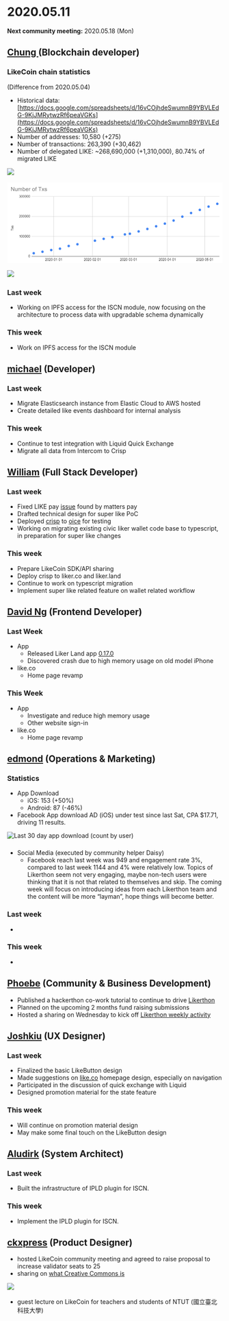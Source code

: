 # 2020.05.11

**Next community meeting:** 2020.05.18 (Mon)

## [Chung ](https://like.co/chungwu)(Blockchain developer)

### LikeCoin chain statistics

(Difference from 2020.05.04)

* Historical data: [https://docs.google.com/spreadsheets/d/16vCOjhdeSwumnB9YBVLEdG-9KjJMRytwzRf6peaVGKs](https://docs.google.com/spreadsheets/d/16vCOjhdeSwumnB9YBVLEdG-9KjJMRytwzRf6peaVGKs)
* Number of addresses: 10,580 (+275)
* Number of transactions: 263,390 (+30,462)
* Number of delegated LIKE: \~268,690,000 (+1,310,000), 80.74% of migrated LIKE

![](<../../../../.gitbook/assets/image (25).png>)

![](<../../../../.gitbook/assets/image (2) (1).png>)

![](<../../../../.gitbook/assets/image (57).png>)

### Last week

* Working on IPFS access for the ISCN module, now focusing on the architecture to process data with upgradable schema dynamically

### This week

* Work on IPFS access for the ISCN module

## [michael](httsp://like.co/michaelcheung) (Developer)

### Last week

* Migrate Elasticsearch instance from Elastic Cloud to AWS hosted
* Create detailed like events dashboard for internal analysis

### This week

* Continue to test integration with Liquid Quick Exchange
* Migrate all data from Intercom to Crisp

## [William](https://like.co/williamchong007) (Full Stack Developer)

### Last week

* Fixed LIKE pay [issue](https://github.com/likecoin/like-co/pull/1419) found by matters pay
* Drafted technical design for super like PoC
* Deployed [crisp](https://github.com/likecoin/oice-web/pull/155) to [oice](https://github.com/likecoin/oice-server/pull/99) for testing
* Working on migrating existing civic liker wallet code base to typescript, in preparation for super like changes

### This week

* Prepare LikeCoin SDK/API sharing
* Deploy crisp to liker.co and liker.land
* Continue to work on typescript migration
* Implement super like related feature on wallet related workflow

## [David Ng](https://github.com/nwingt) (Frontend Developer)

### Last Week

* App
  * Released Liker Land app [0.17.0](https://github.com/likecoin/likecoin-app/releases/tag/v0.17.0-189)
  * Discovered crash due to high memory usage on old model iPhone
* like.co
  * Home page revamp

### This Week

* App
  * Investigate and reduce high memory usage
  * Other website sign-in
* like.co
  * Home page revamp

## [**edmond**](https://like.co/edmondyu) **(Operations & Marketing)**

### **Statistics**

* App Download
  * iOS: 153 (+50%)
  * Android: 87 (-46%)
* Facebook App download AD (iOS) under test since last Sat, CPA $17.71, driving 11 results.

![Last 30 day app download (count by user)](<../../../../.gitbook/assets/image (99).png>)

###

* Social Media (executed by community helper Daisy)
  * Facebook reach last week was 949 and engagement rate 3%, compared to last week 1144 and 4% were relatively low. Topics of Likerthon seem not very engaging, maybe non-tech users were thinking that it  is not that related to themselves and skip. The coming week will focus on introducing ideas from each Likerthon team and the content will be more “layman”, hope things will become better.

### Last week

*

### This week

*



## [Phoebe](https://like.co/phoebe\_fb) (Community & Business Development) <a href="#fbf6" id="fbf6"></a>

* Published a hackerthon co-work tutorial to continue to drive [Likerthon](https://matters.news/@likecoin/%E8%AE%9A%E5%AE%A2%E6%9D%BE-likerthon-%E7%9A%84%E5%8D%94%E4%BD%9C%E6%89%8B%E5%86%8A-bafyreiedknqjuq3mzxzjw6hadgnxzz6yrqbut4uivrocerem5s6vgzkgbm)
* Planned on the upcoming 2 months fund raising submissions&#x20;
* Hosted a sharing on Wednesday to kick off [Likerthon weekly activity](https://www.youtube.com/watch?v=bfg96upeDt8)

## [Joshkiu](https://like.co/joshkiu) (UX Designer)

### Last week

* Finalized the basic LikeButton design
* Made suggestions on [like.co](http://like.co/) homepage design, especially on navigation
* Participated in the discussion of quick exchange with Liquid
* Designed promotion material for the state feature

### This week

* Will continue on promotion material design
* May make some final touch on the LikeButton design

## [Aludirk](https://like.co/aludirk) (System Architect) <a href="#fbf6" id="fbf6"></a>

### Last **week**

* Built the infrastructure of IPLD plugin for ISCN.

### This week

* Implement the IPLD plugin for ISCN.

## [ckxpress](https://like.co/ckxpress) (Product Designer) <a href="#fbf6" id="fbf6"></a>

* hosted LikeCoin community meeting and agreed to raise proposal to increase validator seats to 25
* sharing on [what Creative Commons is](https://docs.google.com/presentation/d/1FeDZ4qtBF5B4GfO2\_1zPPGoo4VTjz\_UVZbQA4qzqRus/edit#slide=id.p)

![](<../../../../.gitbook/assets/Screenshot 2020-05-25 at 09.23.19.png>)

* guest lecture on LikeCoin for teachers and students of NTUT (國立臺北科技大學)
